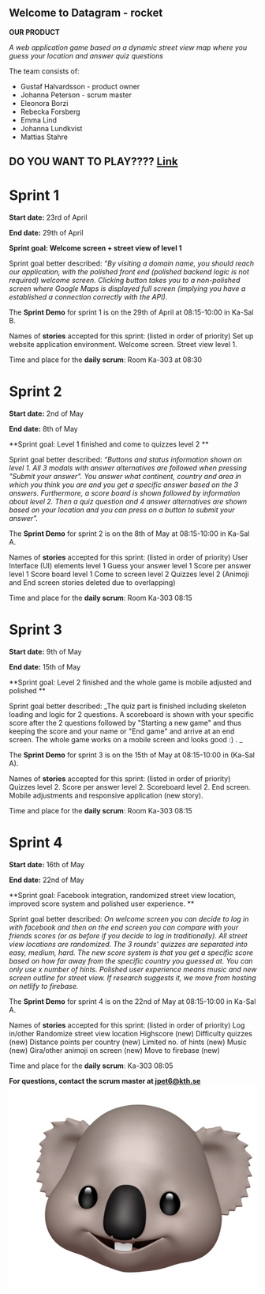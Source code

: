 ## Welcome to Datagram - rocket

**OUR PRODUCT**

_A web application game based on a dynamic street view map where you guess your location and answer quiz questions_

The team consists of:

- Gustaf Halvardsson - product owner
- Johanna Peterson - scrum master
- Eleonora Borzi
- Rebecka Forsberg
- Emma Lind
- Johanna Lundkvist
- Mattias Stahre


## **DO YOU WANT TO PLAY????** [Link](https://www.gira-the-explorer.netlify.com)


# Sprint 1
**Start date:** 23rd of April

**End date:** 29th of April

**Sprint goal: Welcome screen + street view of level 1**

Sprint goal better described: _“By visiting a domain name, you should reach our application, with the polished front end (polished backend logic is not required) welcome screen. Clicking button takes you to a non-polished screen where Google Maps is displayed full screen (implying you have a established a connection correctly with the API)._

The **Sprint Demo** for sprint 1 is on the 29th of April at 08:15-10:00 in Ka-Sal B. 

Names of **stories** accepted for this sprint: (listed in order of priority)
Set up website application environment.
Welcome screen.
Street view level 1. 

Time and place for the **daily scrum**:
Room Ka-303 at 08:30



# Sprint 2 
**Start date:** 2nd of May

**End date:** 8th of May

**Sprint goal: Level 1 finished and come to quizzes level 2 **

Sprint goal better described: _“Buttons and status information shown on level 1. All 3 modals with answer alternatives are followed when pressing "Submit your answer". You answer what continent, country and area in which you think you are and you get a specific answer based on the 3 answers. Furthermore, a score board is shown followed by information about level 2. Then a quiz question and 4 answer alternatives are shown based on your location and you can press on a button to submit your answer"._

The **Sprint Demo** for sprint 2 is on the 8th of May at 08:15-10:00 in Ka-Sal A. 

Names of **stories** accepted for this sprint: (listed in order of priority)
User Interface (UI) elements level 1
Guess your answer level 1
Score per answer level 1
Score board level 1
Come to screen level 2
Quizzes level 2
(Animoji and End screen stories deleted due to overlapping)


Time and place for the **daily scrum**:
Room Ka-303 08:15


# Sprint 3 
**Start date:** 9th of May

**End date:** 15th of May

**Sprint goal: Level 2 finished and the whole game is mobile adjusted and polished **

Sprint goal better described: _The quiz part is finished including skeleton loading and logic for 2 questions. A scoreboard is shown with your specific score after the 2 questions followed by "Starting a new game" and thus keeping the score and your name or "End game" and arrive at an end screen. The whole game works on a mobile screen and looks good :) . _

The **Sprint Demo** for sprint 3 is on the 15th of May at 08:15-10:00 in (Ka-Sal A). 

Names of **stories** accepted for this sprint: (listed in order of priority)
Quizzes level 2. 
Score per answer level 2.
Scoreboard level 2. 
End screen.
Mobile adjustments and responsive application (new story). 


Time and place for the **daily scrum**:
Room Ka-303 08:15


# Sprint 4 
**Start date:** 16th of May

**End date:** 22nd of May

**Sprint goal: Facebook integration, randomized street view location, improved score system and polished user experience. **

Sprint goal better described: _On welcome screen you can decide to log in with facebook and then on the end screen you can compare with your friends scores (or as before if you decide to log in traditionally). All street view locations are randomized. The 3 rounds' quizzes are separated into easy, medium, hard. The new score system is that you get a specific score based on how far away from the specific country you guessed at. You can only use x number of hints. Polished user experience means music and new screen outline for street view. If research suggests it, we move from hosting on netlify to firebase._

The **Sprint Demo** for sprint 4 is on the 22nd of May at 08:15-10:00 in Ka-Sal A. 


Names of **stories** accepted for this sprint: (listed in order of priority)
Log in/other
Randomize street view location
Highscore (new)
Difficulty quizzes (new)
Distance points per country (new)
Limited no. of hints (new)
Music (new)
Gira/other animoji on screen (new)
Move to firebase (new)


Time and place for the **daily scrum**:
Ka-303 08:05




**For questions, contact the scrum master at jpet6@kth.se**
![Image](./images/koala.jpg)
